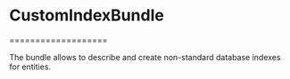 # CustomIndexBundle
===================

The bundle allows to describe and create non-standard database indexes for entities.
